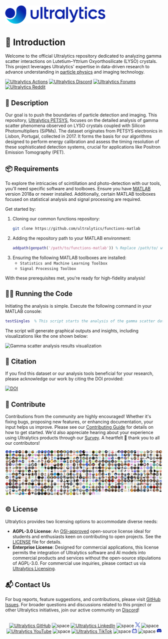 <a href="https://www.ultralytics.com/"><img src="https://raw.githubusercontent.com/ultralytics/assets/main/logo/Ultralytics_Logotype_Original.svg" width="320" alt="Ultralytics logo"></a>

# 🚀 Introduction

Welcome to the official Ultralytics repository dedicated to analyzing gamma scatter interactions on Lutetium–Yttrium Oxyorthosilicate (LYSO) crystals. This project leverages Ultralytics' expertise in data-driven research to advance understanding in [particle physics](https://home.cern/science/physics) and imaging technology.

[![Ultralytics Actions](https://github.com/ultralytics/petsys/actions/workflows/format.yml/badge.svg)](https://github.com/ultralytics/petsys/actions/workflows/format.yml)
[![Ultralytics Discord](https://img.shields.io/discord/1089800235347353640?logo=discord&logoColor=white&label=Discord&color=blue)](https://discord.com/invite/ultralytics)
[![Ultralytics Forums](https://img.shields.io/discourse/users?server=https%3A%2F%2Fcommunity.ultralytics.com&logo=discourse&label=Forums&color=blue)](https://community.ultralytics.com/)
[![Ultralytics Reddit](https://img.shields.io/reddit/subreddit-subscribers/ultralytics?style=flat&logo=reddit&logoColor=white&label=Reddit&color=blue)](https://reddit.com/r/ultralytics)

## 📜 Description

Our goal is to push the boundaries of particle detection and imaging. This repository, [Ultralytics PETSYS](https://github.com/ultralytics/petsys), focuses on the detailed analysis of gamma scatter phenomena observed on LYSO crystals coupled with Silicon Photomultipliers (SiPMs). The dataset originates from PETSYS electronics in Lisbon, Portugal, collected in 2017. It forms the basis for our algorithms designed to perform energy calibration and assess the timing resolution of these sophisticated detection systems, crucial for applications like Positron Emission Tomography (PET).

## 📦 Requirements

To explore the intricacies of scintillation and photo-detection with our tools, you'll need specific software and toolboxes. Ensure you have [MATLAB](https://www.mathworks.com/products/matlab.html) version 2018a or newer installed. Additionally, certain MATLAB toolboxes focused on statistical analysis and signal processing are required.

Get started by:

1.  Cloning our common functions repository:
    ```bash
    git clone https://github.com/ultralytics/functions-matlab
    ```
2.  Adding the repository path to your MATLAB environment:
    ```matlab
    addpath(genpath('/path/to/functions-matlab')) % Replace /path/to/ with the actual directory
    ```
3.  Ensuring the following MATLAB toolboxes are installed:
    - `Statistics and Machine Learning Toolbox`
    - `Signal Processing Toolbox`

With these prerequisites met, you're ready for high-fidelity analysis!

## 🏃‍♀️ Running the Code

Initiating the analysis is simple. Execute the following command in your MATLAB console:

```matlab
testSingles  % This script starts the analysis of the gamma scatter dataset
```

The script will generate graphical outputs and insights, including visualizations like the one shown below:

<img src="https://raw.githubusercontent.com/ultralytics/petsys/main/results.png" alt="Gamma scatter analysis results visualization">

## 📑 Citation

If you find this dataset or our analysis tools beneficial for your research, please acknowledge our work by citing the DOI provided:

[![DOI](https://zenodo.org/badge/133869433.svg)](https://zenodo.org/badge/latestdoi/133869433)

## 🤝 Contribute

Contributions from the community are highly encouraged! Whether it's fixing bugs, proposing new features, or enhancing documentation, your input helps us improve. Please see our [Contributing Guide](https://docs.ultralytics.com/help/contributing/) for details on how to get started. We'd also appreciate hearing about your experience using Ultralytics products through our [Survey](https://www.ultralytics.com/survey?utm_source=github&utm_medium=social&utm_campaign=Survey). A heartfelt 🙏 thank you to all our contributors!

[![Ultralytics open-source contributors](https://raw.githubusercontent.com/ultralytics/assets/main/im/image-contributors.png)](https://github.com/ultralytics/ultralytics/graphs/contributors)

## ©️ License

Ultralytics provides two licensing options to accommodate diverse needs:

- **AGPL-3.0 License**: An [OSI-approved](https://opensource.org/license/agpl-v3) open-source license ideal for students and enthusiasts keen on contributing to open projects. See the [LICENSE](https://github.com/ultralytics/ultralytics/blob/main/LICENSE) file for details.
- **Enterprise License**: Designed for commercial applications, this license permits the integration of Ultralytics software and AI models into commercial products and services without the open-source stipulations of AGPL-3.0. For commercial use inquiries, please contact us via [Ultralytics Licensing](https://www.ultralytics.com/license).

## 📬 Contact Us

For bug reports, feature suggestions, and contributions, please visit [GitHub Issues](https://github.com/ultralytics/petsys/issues). For broader questions and discussions related to this project or other Ultralytics initiatives, join our active community on [Discord](https://discord.com/invite/ultralytics)!

<br>
<div align="center">
  <a href="https://github.com/ultralytics"><img src="https://github.com/ultralytics/assets/raw/main/social/logo-social-github.png" width="3%" alt="Ultralytics GitHub"></a>
  <img src="https://github.com/ultralytics/assets/raw/main/social/logo-transparent.png" width="3%" alt="space">
  <a href="https://www.linkedin.com/company/ultralytics/"><img src="https://github.com/ultralytics/assets/raw/main/social/logo-social-linkedin.png" width="3%" alt="Ultralytics LinkedIn"></a>
  <img src="https://github.com/ultralytics/assets/raw/main/social/logo-transparent.png" width="3%" alt="space">
  <a href="https://twitter.com/ultralytics"><img src="https://github.com/ultralytics/assets/raw/main/social/logo-social-twitter.png" width="3%" alt="Ultralytics Twitter"></a>
  <img src="https://github.com/ultralytics/assets/raw/main/social/logo-transparent.png" width="3%" alt="space">
  <a href="https://youtube.com/ultralytics"><img src="https://github.com/ultralytics/assets/raw/main/social/logo-social-youtube.png" width="3%" alt="Ultralytics YouTube"></a>
  <img src="https://github.com/ultralytics/assets/raw/main/social/logo-transparent.png" width="3%" alt="space">
  <a href="https://www.tiktok.com/@ultralytics"><img src="https://github.com/ultralytics/assets/raw/main/social/logo-social-tiktok.png" width="3%" alt="Ultralytics TikTok"></a>
  <img src="https://github.com/ultralytics/assets/raw/main/social/logo-transparent.png" width="3%" alt="space">
  <a href="https://ultralytics.com/bilibili"><img src="https://github.com/ultralytics/assets/raw/main/social/logo-social-bilibili.png" width="3%" alt="Ultralytics BiliBili"></a>
  <img src="https://github.com/ultralytics/assets/raw/main/social/logo-transparent.png" width="3%" alt="space">
  <a href="https://discord.com/invite/ultralytics"><img src="https://github.com/ultralytics/assets/raw/main/social/logo-social-discord.png" width="3%" alt="Ultralytics Discord"></a>
</div>
